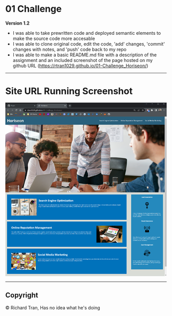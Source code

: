 # 01 Challenge

**Version 1.2**

* I was able to take prewritten code and deployed semantic elements to make the source code more accesable
* I was able to clone original code, edit the code, 'add' changes, 'commit' changes with notes, and 'push' code back to my repo
* I was able to make a basic README.md file with a description of the assignment and an included screenshot of the page hosted on my github URL (https://rtran1029.github.io/01-Challenge_Horiseon/)

---

# Site URL Running Screenshot #
![Alt text](https://github.com/rtran1029/01-Challenge_Horiseon/blob/main/assets/images/screenshot.PNG "Optional title")

---

## Copyright ##

© Richard Tran, Has no idea what he's doing